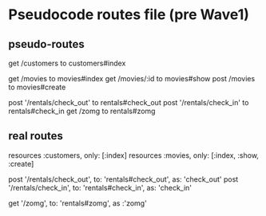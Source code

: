 # Pseudocode routes file (pre Wave1)

## pseudo-routes

  get /customers              to customers#index

  get /movies                 to movies#index
  get /movies/:id             to movies#show
  post /movies                to movies#create

  post '/rentals/check_out'   to rentals#check_out
  post '/rentals/check_in'    to rentals#check_in
  get /zomg                   to rentals#zomg


## real routes

  resources :customers, only: [:index]
  resources :movies, only: [:index, :show, :create]

  post '/rentals/check_out', to: 'rentals#check_out', as: 'check_out'
  post '/rentals/check_in', to: 'rentals#check_in', as: 'check_in'

  get '/zomg', to: 'rentals#zomg', as :'zomg'
